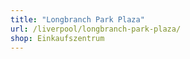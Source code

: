 ```yaml
---
title: "Longbranch Park Plaza"
url: /liverpool/longbranch-park-plaza/
shop: Einkaufszentrum
---
```

